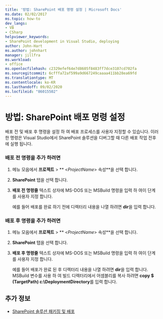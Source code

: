 ```yaml
---
title: '방법: SharePoint 배포 명령 설정 | Microsoft Docs'
ms.date: 02/02/2017
ms.topic: how-to
dev_langs:
- VB
- CSharp
helpviewer_keywords:
- SharePoint development in Visual Studio, deploying
author: John-Hart
ms.author: johnhart
manager: jillfra
ms.workload:
- office
ms.openlocfilehash: c2329efef64e7d8605f8483ff7dce3107cd702fa
ms.sourcegitcommit: 6cfffa72af599a9d667249caaaa411bb28ea69fd
ms.translationtype: MT
ms.contentlocale: ko-KR
ms.lasthandoff: 09/02/2020
ms.locfileid: "86015502"
---
```

# <a name="how-to-set-sharepoint-deployment-commands"></a>방법: SharePoint 배포 명령 설정
  배포 전 및 배포 후 명령을 설정 하 여 배포 프로세스를 사용자 지정할 수 있습니다. 이러한 명령은 Visual Studio에서 SharePoint 솔루션을 디버그할 때 다른 배포 작업 전후에 실행 됩니다.

### <a name="to-add-a-pre-deployment-command"></a>배포 전 명령을 추가 하려면

1. 메뉴 모음에서 **프로젝트**  >  ** \<*ProjectName*> 속성**을 선택 합니다.

2. **SharePoint** 탭을 선택 합니다.

3. **배포 전 명령줄** 텍스트 상자에 MS-DOS 또는 MSBuild 명령을 입력 하 여이 단계를 사용자 지정 합니다.

     예를 들어 배포를 완료 하기 전에 디렉터리 내용을 나열 하려면 **dir**을 입력 합니다.

### <a name="to-add-a-post-deployment-command"></a>배포 후 명령을 추가 하려면

1. 메뉴 모음에서 **프로젝트**  >  ** \<*ProjectName*> 속성**을 선택 합니다.

2. **SharePoint** 탭을 선택 합니다.

3. **배포 후 명령줄** 텍스트 상자에 MS-DOS 또는 MSBuild 명령을 입력 하 여이 단계를 사용자 지정 합니다.

     예를 들어 배포가 완료 된 후 디렉터리 내용을 나열 하려면 **dir**을 입력 합니다. MSBuild 변수를 사용 하 여 빌드 디렉터리에서 어셈블리를 복사 하려면 **copy $ (TargetPath) c:\DeploymentDirectory**를 입력 합니다.

## <a name="see-also"></a>추가 정보
- [SharePoint 솔루션 패키징 및 배포](../sharepoint/packaging-and-deploying-sharepoint-solutions.md)
